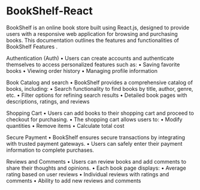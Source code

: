 # BookShelf-React

BookShelf is an online book store built using React.js, designed to provide users with a responsive web application for browsing and purchasing books. This documentation outlines the features and functionalities of BookShelf Features .
 
Authentication (Auth)
•	Users can create accounts and authenticate themselves to access personalized features such as:
•	Saving favorite books
•	Viewing order history
•	Managing profile information

Book Catalog and search 
•	BookShelf provides a comprehensive catalog of books, including:
•	Search functionality to find books by title, author, genre, etc.
•	Filter options for refining search results
•	Detailed book pages with descriptions, ratings, and reviews

Shopping Cart
•	Users can add books to their shopping cart and proceed to checkout for purchasing.
•	The shopping cart allows users to:
•	Modify quantities
•	Remove items
•	Calculate total cost

Secure Payment
•	BookShelf ensures secure transactions by integrating with trusted payment gateways.
•	Users can safely enter their payment information to complete purchases.

Reviews and Comments
•	Users can review books and add comments to share their thoughts and opinions.
•	Each book page displays:
•	Average rating based on user reviews
•	Individual reviews with ratings and comments
•	Ability to add new reviews and comments
